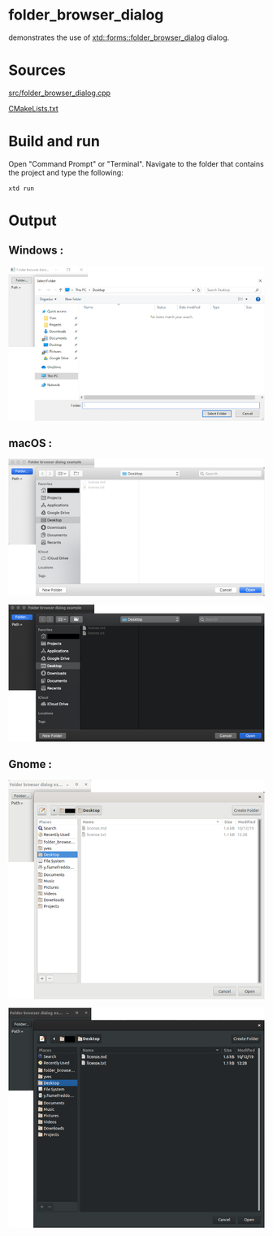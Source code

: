# folder_browser_dialog

demonstrates the use of [xtd::forms::folder_browser_dialog](../../../src/xtd_forms/include/xtd/forms/folder_browser_dialog.hpp) dialog.

# Sources

[src/folder_browser_dialog.cpp](src/folder_browser_dialog.cpp)

[CMakeLists.txt](CMakeLists.txt)

# Build and run

Open "Command Prompt" or "Terminal". Navigate to the folder that contains the project and type the following:

```shell
xtd run
```

# Output

## Windows :

![Screenshot](../../../docs/pictures/examples/folder_browser_dialog_w.png)

## macOS :

![Screenshot](../../../docs/pictures/examples/folder_browser_dialog_m.png)

![Screenshot](../../../docs/pictures/examples/folder_browser_dialog_md.png)

## Gnome :

![Screenshot](../../../docs/pictures/examples/folder_browser_dialog_g.png)

![Screenshot](../../../docs/pictures/examples/folder_browser_dialog_gd.png)
